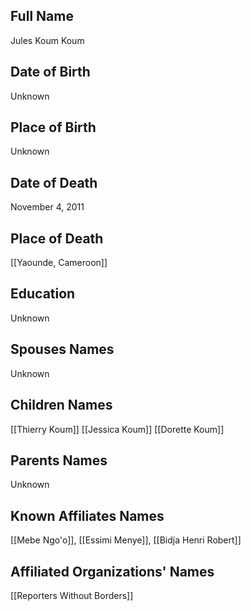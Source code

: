 ## Full Name
Jules Koum Koum

## Date of Birth
Unknown

## Place of Birth
Unknown

## Date of Death
November 4, 2011

## Place of Death
[[Yaounde, Cameroon]]

## Education
Unknown

## Spouses Names
Unknown

## Children Names
[[Thierry Koum]]
[[Jessica Koum]]
[[Dorette Koum]]

## Parents Names
Unknown

## Known Affiliates Names
[[Mebe Ngo'o]], [[Essimi Menye]], [[Bidja Henri Robert]]

## Affiliated Organizations' Names
[[Reporters Without Borders]]


